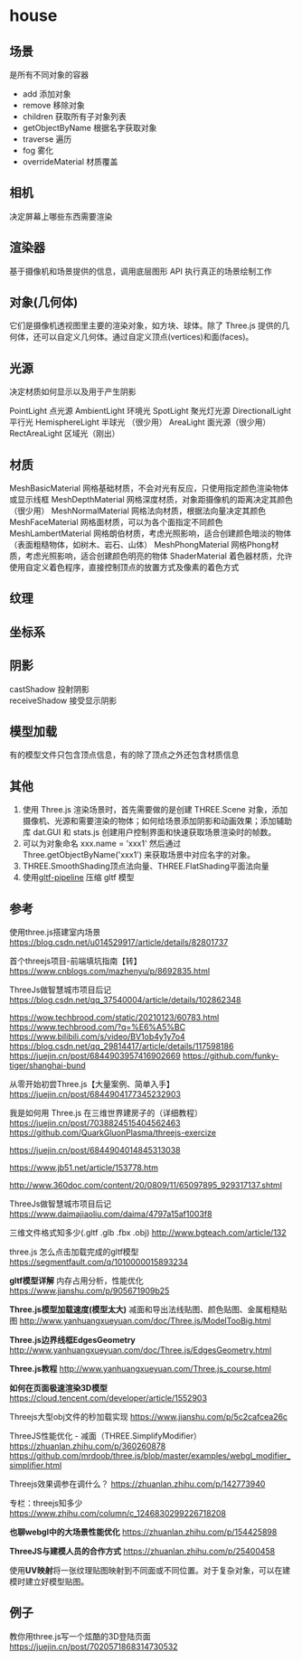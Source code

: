 # house

## 场景

是所有不同对象的容器

- add 添加对象
- remove 移除对象
- children 获取所有子对象列表
- getObjectByName 根据名字获取对象
- traverse 遍历
- fog 雾化
- overrideMaterial 材质覆盖

## 相机

决定屏幕上哪些东西需要渲染

## 渲染器

基于摄像机和场景提供的信息，调用底层图形 API 执行真正的场景绘制工作

## 对象(几何体)

它们是摄像机透视图里主要的渲染对象，如方块、球体。除了 Three.js 提供的几何体，还可以自定义几何体。通过自定义顶点(vertices)和面(faces)。

## 光源

决定材质如何显示以及用于产生阴影

PointLight 点光源
AmbientLight 环境光 
SpotLight 聚光灯光源 
DirectionalLight 平行光 
HemisphereLight 半球光 （很少用）
AreaLight 面光源（很少用）
RectAreaLight 区域光（刚出）

## 材质

MeshBasicMaterial 网格基础材质，不会对光有反应，只使用指定颜色渲染物体或显示线框
MeshDepthMaterial 网格深度材质，对象距摄像机的距离决定其颜色（很少用）
MeshNormalMaterial 网格法向材质，根据法向量决定其颜色
MeshFaceMaterial 网格面材质，可以为各个面指定不同颜色
MeshLambertMaterial 网格朗伯材质，考虑光照影响，适合创建颜色暗淡的物体（表面粗糙物体，如树木、岩石、山体）
MeshPhongMaterial 网格Phong材质，考虑光照影响，适合创建颜色明亮的物体
ShaderMaterial 着色器材质，允许使用自定义着色程序，直接控制顶点的放置方式及像素的着色方式

## 纹理

## 坐标系

## 阴影

castShadow 投射阴影  
receiveShadow 接受显示阴影

## 模型加载
有的模型文件只包含顶点信息，有的除了顶点之外还包含材质信息

## 其他

1. 使用 Three.js 渲染场景时，首先需要做的是创建 THREE.Scene 对象，添加摄像机、光源和需要渲染的物体；如何给场景添加阴影和动画效果；添加辅助库 dat.GUI 和 stats.js 创建用户控制界面和快速获取场景渲染时的帧数。
2. 可以为对象命名 xxx.name = 'xxx1' 然后通过 Three.getObjectByName('xxx1') 来获取场景中对应名字的对象。
3. THREE.SmoothShading顶点法向量、THREE.FlatShading平面法向量
4. 使用[gltf-pipeline](https://www.npmjs.com/package/gltf-pipeline) 压缩 gltf 模型

## 参考
使用three.js搭建室内场景
https://blog.csdn.net/u014529917/article/details/82801737

首个threejs项目-前端填坑指南【转】
https://www.cnblogs.com/mazhenyu/p/8692835.html

ThreeJs做智慧城市项目后记
https://blog.csdn.net/qq_37540004/article/details/102862348

https://wow.techbrood.com/static/20210123/60783.html
https://www.techbrood.com/?q=%E6%A5%BC
https://www.bilibili.com/s/video/BV1ob4y1y7o4
https://blog.csdn.net/qq_29814417/article/details/117598186
https://juejin.cn/post/6844903957416902669 https://github.com/funky-tiger/shanghai-bund

从零开始初尝Three.js【大量案例、简单入手】
https://juejin.cn/post/6844904177345232903

我是如何用 Three.js 在三维世界建房子的（详细教程）
https://juejin.cn/post/7038824515404562463
https://github.com/QuarkGluonPlasma/threejs-exercize

https://juejin.cn/post/6844904014845313038

https://www.jb51.net/article/153778.htm

http://www.360doc.com/content/20/0809/11/65097895_929317137.shtml

ThreeJs做智慧城市项目后记
https://www.daimajiaoliu.com/daima/4797a15af1003f8

三维文件格式知多少(.gltf .glb .fbx .obj)
http://www.bgteach.com/article/132

three.js 怎么点击加载完成的gltf模型
https://segmentfault.com/q/1010000015893234

**gltf模型详解**
内存占用分析，性能优化
https://www.jianshu.com/p/905671909b25

**Three.js模型加载速度(模型太大)**
减面和导出法线贴图、颜色贴图、金属粗糙贴图
http://www.yanhuangxueyuan.com/doc/Three.js/ModelTooBig.html

**Three.js边界线框EdgesGeometry**
http://www.yanhuangxueyuan.com/doc/Three.js/EdgesGeometry.html

**Three.js教程**
http://www.yanhuangxueyuan.com/Three.js_course.html

**如何在页面极速渲染3D模型**
https://cloud.tencent.com/developer/article/1552903

Threejs大型obj文件的秒加载实现
https://www.jianshu.com/p/5c2cafcea26c

ThreeJS性能优化 - 减面（THREE.SimplifyModifier）
https://zhuanlan.zhihu.com/p/360260878
https://github.com/mrdoob/three.js/blob/master/examples/webgl_modifier_simplifier.html

Threejs效果调参在调什么？
https://zhuanlan.zhihu.com/p/142773940

专栏：threejs知多少
https://www.zhihu.com/column/c_1246830299226718208

**也聊webgl中的大场景性能优化**
https://zhuanlan.zhihu.com/p/154425898

**ThreeJS与建模人员的合作方式**
https://zhuanlan.zhihu.com/p/25400458

使用**UV映射**将一张纹理贴图映射到不同面或不同位置。对于复杂对象，可以在建模时建立好模型贴图。

## 例子

教你用three.js写一个炫酷的3D登陆页面
https://juejin.cn/post/7020571868314730532